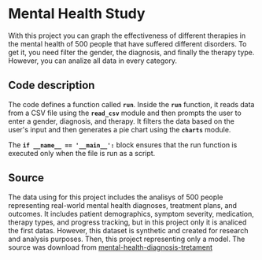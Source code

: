 # Mental Health Study
With this project you can graph the effectiveness of different therapies in the mental health of 500 people that have suffered different disorders. To get it, you need filter the gender, the diagnosis, and finally the therapy type. However, you can analize all data in every category.

## Code description
The code defines a function called **`run`**. Inside the **`run`** function, it reads data from a CSV file using the **`read_csv`** module and then prompts the user to enter a gender, diagnosis, and therapy. It filters the data based on the user's input and then generates a pie chart using the **`charts`** module.

The **`if __name__ == '__main__':`** block ensures that the run function is executed only when the file is run as a script.

## Source
The data using for this project includes the analisys of 500 people representing real-world mental health diagnoses, treatment plans, and outcomes. It includes patient demographics, symptom severity, medication, therapy types, and progress tracking, but in this project only it is analiced the first datas. However, this dataset is synthetic and created for research and analysis purposes. Then, this project representing only a model. The source was download from [mental-health-diagnosis-tretament](https://www.kaggle.com/datasets/uom190346a/mental-health-diagnosis-and-treatment-monitoring/data "mental-health-diagnosis-tretament")